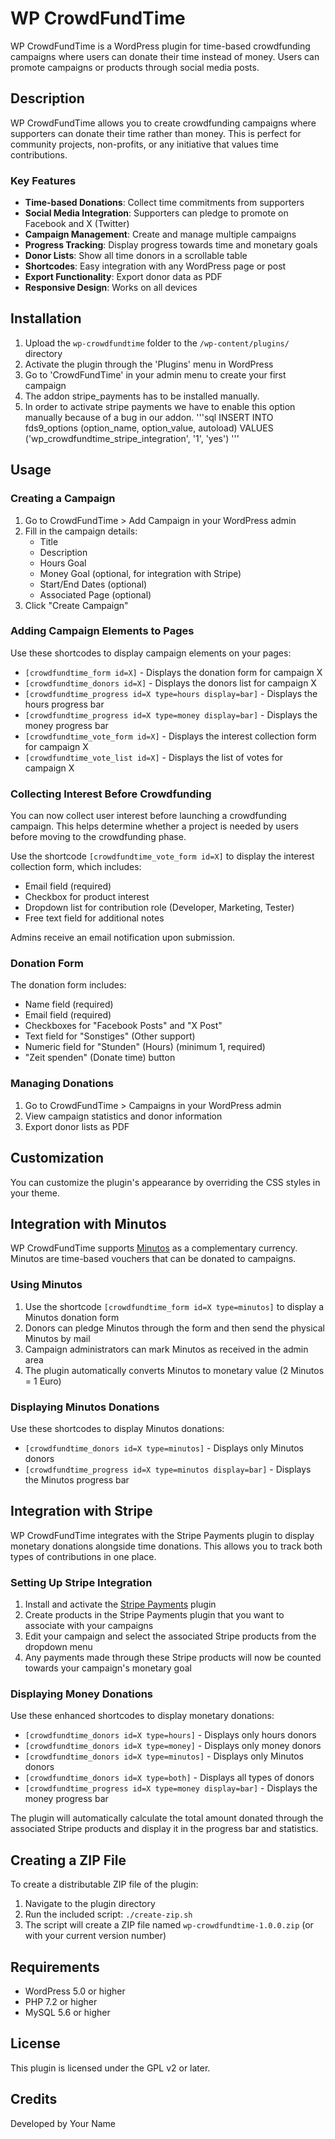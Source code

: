 # WP CrowdFundTime

WP CrowdFundTime is a WordPress plugin for time-based crowdfunding campaigns where users can donate their time instead of money. Users can promote campaigns or products through social media posts.

## Description

WP CrowdFundTime allows you to create crowdfunding campaigns where supporters can donate their time rather than money. This is perfect for community projects, non-profits, or any initiative that values time contributions.

### Key Features

- **Time-based Donations**: Collect time commitments from supporters
- **Social Media Integration**: Supporters can pledge to promote on Facebook and X (Twitter)
- **Campaign Management**: Create and manage multiple campaigns
- **Progress Tracking**: Display progress towards time and monetary goals
- **Donor Lists**: Show all time donors in a scrollable table
- **Shortcodes**: Easy integration with any WordPress page or post
- **Export Functionality**: Export donor data as PDF
- **Responsive Design**: Works on all devices

## Installation

1. Upload the `wp-crowdfundtime` folder to the `/wp-content/plugins/` directory
2. Activate the plugin through the 'Plugins' menu in WordPress
3. Go to 'CrowdFundTime' in your admin menu to create your first campaign
4. The addon stripe_payments has to be installed manually.
5. In order to activate stripe payments we have to enable this option manually because of a bug in our addon.
'''sql
INSERT INTO fds9_options (option_name, option_value, autoload) VALUES ('wp_crowdfundtime_stripe_integration', '1', 'yes') 
'''

## Usage

### Creating a Campaign

1. Go to CrowdFundTime > Add Campaign in your WordPress admin
2. Fill in the campaign details:
   - Title
   - Description
   - Hours Goal
   - Money Goal (optional, for integration with Stripe)
   - Start/End Dates (optional)
   - Associated Page (optional)
3. Click "Create Campaign"

### Adding Campaign Elements to Pages

Use these shortcodes to display campaign elements on your pages:

- `[crowdfundtime_form id=X]` - Displays the donation form for campaign X
- `[crowdfundtime_donors id=X]` - Displays the donors list for campaign X
- `[crowdfundtime_progress id=X type=hours display=bar]` - Displays the hours progress bar
- `[crowdfundtime_progress id=X type=money display=bar]` - Displays the money progress bar
- `[crowdfundtime_vote_form id=X]` - Displays the interest collection form for campaign X
- `[crowdfundtime_vote_list id=X]` - Displays the list of votes for campaign X

### Collecting Interest Before Crowdfunding

You can now collect user interest before launching a crowdfunding campaign. This helps determine whether a project is needed by users before moving to the crowdfunding phase.

Use the shortcode `[crowdfundtime_vote_form id=X]` to display the interest collection form, which includes:
- Email field (required)
- Checkbox for product interest
- Dropdown list for contribution role (Developer, Marketing, Tester)
- Free text field for additional notes

Admins receive an email notification upon submission.

### Donation Form

The donation form includes:
- Name field (required)
- Email field (required)
- Checkboxes for "Facebook Posts" and "X Post"
- Text field for "Sonstiges" (Other support)
- Numeric field for "Stunden" (Hours) (minimum 1, required)
- "Zeit spenden" (Donate time) button

### Managing Donations

1. Go to CrowdFundTime > Campaigns in your WordPress admin
2. View campaign statistics and donor information
3. Export donor lists as PDF

## Customization

You can customize the plugin's appearance by overriding the CSS styles in your theme.

## Integration with Minutos

WP CrowdFundTime supports [Minutos](https://minuto.org/de) as a complementary currency. Minutos are time-based vouchers that can be donated to campaigns.

### Using Minutos

1. Use the shortcode `[crowdfundtime_form id=X type=minutos]` to display a Minutos donation form
2. Donors can pledge Minutos through the form and then send the physical Minutos by mail
3. Campaign administrators can mark Minutos as received in the admin area
4. The plugin automatically converts Minutos to monetary value (2 Minutos = 1 Euro)

### Displaying Minutos Donations

Use these shortcodes to display Minutos donations:

- `[crowdfundtime_donors id=X type=minutos]` - Displays only Minutos donors
- `[crowdfundtime_progress id=X type=minutos display=bar]` - Displays the Minutos progress bar

## Integration with Stripe

WP CrowdFundTime integrates with the Stripe Payments plugin to display monetary donations alongside time donations. This allows you to track both types of contributions in one place.

### Setting Up Stripe Integration

1. Install and activate the [Stripe Payments](https://wordpress.org/plugins/stripe-payments/) plugin
2. Create products in the Stripe Payments plugin that you want to associate with your campaigns
3. Edit your campaign and select the associated Stripe products from the dropdown menu
4. Any payments made through these Stripe products will now be counted towards your campaign's monetary goal

### Displaying Money Donations

Use these enhanced shortcodes to display monetary donations:

- `[crowdfundtime_donors id=X type=hours]` - Displays only hours donors
- `[crowdfundtime_donors id=X type=money]` - Displays only money donors
- `[crowdfundtime_donors id=X type=minutos]` - Displays only Minutos donors
- `[crowdfundtime_donors id=X type=both]` - Displays all types of donors
- `[crowdfundtime_progress id=X type=money display=bar]` - Displays the money progress bar

The plugin will automatically calculate the total amount donated through the associated Stripe products and display it in the progress bar and statistics.

## Creating a ZIP File

To create a distributable ZIP file of the plugin:

1. Navigate to the plugin directory
2. Run the included script: `./create-zip.sh`
3. The script will create a ZIP file named `wp-crowdfundtime-1.0.0.zip` (or with your current version number)

## Requirements

- WordPress 5.0 or higher
- PHP 7.2 or higher
- MySQL 5.6 or higher

## License

This plugin is licensed under the GPL v2 or later.

## Credits

Developed by Your Name
